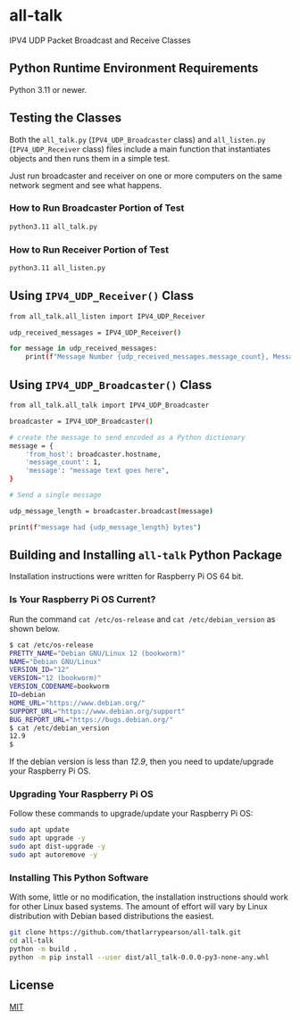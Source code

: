 # all-talk

IPV4 UDP Packet Broadcast and Receive Classes

## Python Runtime Environment Requirements

Python 3.11 or newer.

## Testing the Classes

Both the ```all_talk.py``` (```IPV4_UDP_Broadcaster``` class) and ```all_listen.py``` (```IPV4_UDP_Receiver``` class) files include a main function that instantiates objects and then runs them in a simple test.

Just run broadcaster and receiver on one or more computers on the same network segment and see what happens.

### How to Run Broadcaster Portion of Test

 ```bash
 python3.11 all_talk.py
 ```

### How to Run Receiver Portion of Test

```bash
python3.11 all_listen.py
```

## Using ```IPV4_UDP_Receiver()``` Class

```bash
from all_talk.all_listen import IPV4_UDP_Receiver

udp_received_messages = IPV4_UDP_Receiver()

for message in udp_received_messages:
    print(f"Message Number {udp_received_messages.message_count}, Message: {message}")
```

## Using ```IPV4_UDP_Broadcaster()``` Class

```bash
from all_talk.all_talk import IPV4_UDP_Broadcaster

broadcaster = IPV4_UDP_Broadcaster()

# create the message to send encoded as a Python dictionary
message = {
    'from_host': broadcaster.hostname,
    'message_count': 1,
    'message': "message text goes here",
}

# Send a single message

udp_message_length = broadcaster.broadcast(message)

print(f"message had {udp_message_length} bytes")
```

## Building and Installing ```all-talk``` Python Package

Installation instructions were written for Raspberry Pi OS 64 bit.

### Is Your Raspberry Pi OS Current?

Run the command ```cat /etc/os-release``` and ```cat /etc/debian_version``` as shown below.

```bash
$ cat /etc/os-release 
PRETTY_NAME="Debian GNU/Linux 12 (bookworm)"
NAME="Debian GNU/Linux"
VERSION_ID="12"
VERSION="12 (bookworm)"
VERSION_CODENAME=bookworm
ID=debian
HOME_URL="https://www.debian.org/"
SUPPORT_URL="https://www.debian.org/support"
BUG_REPORT_URL="https://bugs.debian.org/"
$ cat /etc/debian_version
12.9
$ 
```

If the debian version is less than *12.9*, then you need to update/upgrade your Raspberry Pi OS.

### Upgrading Your Raspberry Pi OS

Follow these commands to upgrade/update your Raspberry Pi OS:

```bash
sudo apt update
sudo apt upgrade -y
sudo apt dist-upgrade -y
sudo apt autoremove -y
```

### Installing This Python Software

With some, little or no modification, the installation instructions should work for other Linux based systems.  The amount of effort will vary by Linux distribution with Debian based distributions the easiest.

```bash
git clone https://github.com/thatlarrypearson/all-talk.git
cd all-talk
python -m build .
python -m pip install --user dist/all_talk-0.0.0-py3-none-any.whl
```

## License

[MIT](./LICENSE.md)
